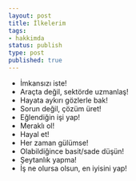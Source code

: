 ```yaml
---
layout: post
title: İlkelerim
tags:
- hakkimda
status: publish
type: post
published: true
---
```

<ul>
	<li>İmkansızı iste!</li>
	<li>Araçta değil, sektörde uzmanlaş!</li>
	<li>Hayata aykırı gözlerle bak!</li>
	<li>Sorun değil, çözüm üret!</li>	
	<li>Eğlendiğin işi yap!</li>
	<li>Meraklı ol!</li>
    <li>Hayal et!</li>
	<li>Her zaman gülümse!</li>
	<li>Olabildiğince basit/sade düşün!</li>
	<li>Şeytanlık yapma!</li>
	<li>İş ne olursa olsun, en iyisini yap!</li>
</ul>

